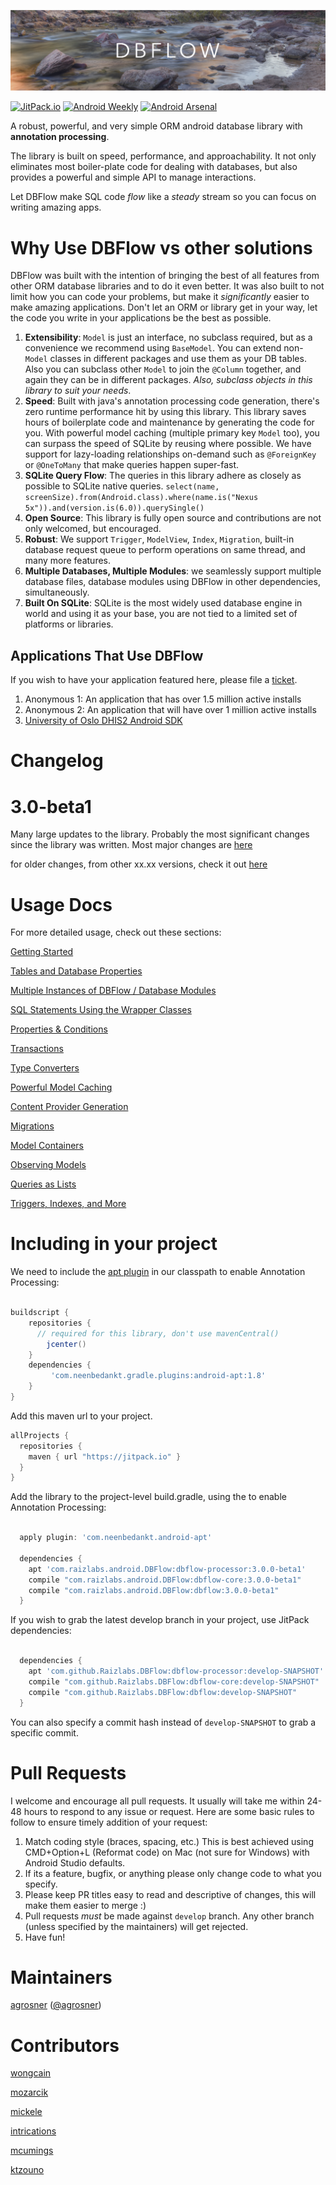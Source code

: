![Image](https://github.com/agrosner/DBFlow/blob/develop/dbflow_banner.png?raw=true)

[![JitPack.io](https://img.shields.io/badge/JitPack.io-3.0.0beta1-red.svg?style=flat)](https://jitpack.io/#Raizlabs/DBFlow) [![Android Weekly](http://img.shields.io/badge/Android%20Weekly-%23129-2CB3E5.svg?style=flat)](http://androidweekly.net/issues/issue-129) [![Android Arsenal](https://img.shields.io/badge/Android%20Arsenal-DBFlow-brightgreen.svg?style=flat)](https://android-arsenal.com/details/1/1134)

A robust, powerful, and very simple ORM android database library with **annotation processing**.

The library is built on speed, performance, and approachability. It not only eliminates most boiler-plate code for dealing with databases, but also provides a powerful and simple API to manage interactions.

Let DBFlow make SQL code _flow_ like a _steady_ stream so you can focus on writing amazing apps.

# Why Use DBFlow vs other solutions
DBFlow was built with the intention of bringing the best of all features from other ORM database libraries and to do it even better. It was also built to not limit how you can code your problems, but make it _significantly_ easier to make amazing applications. Don't let an ORM or library get in your way, let the code you write in your applications be the best as possible.

  1. **Extensibility**: `Model` is just an interface, no subclass required, but as a convenience we recommend using `BaseModel`. You can extend non-`Model` classes in different packages and use them as your DB tables. Also you can subclass other `Model` to join the `@Column` together, and again they can be in different packages. _Also, subclass objects in this library to suit your needs_.
  2. **Speed**: Built with java's annotation processing code generation, there's zero runtime performance hit by using this library. This library saves hours of boilerplate code and maintenance by generating the code for you. With powerful model caching (multiple primary key `Model` too), you can surpass the speed of SQLite by reusing where possible. We have support for lazy-loading relationships on-demand such as `@ForeignKey` or `@OneToMany` that make queries happen super-fast.
  3. **SQLite Query Flow**: The queries in this library adhere as closely as possible to SQLite native queries. `select(name, screenSize).from(Android.class).where(name.is("Nexus 5x")).and(version.is(6.0)).querySingle()`
  4. **Open Source**: This library is fully open source and contributions are not only welcomed, but encouraged.
  5. **Robust**: We support `Trigger`, `ModelView`, `Index`, `Migration`, built-in database request queue to perform operations on same thread, and many more features.
  6. **Multiple Databases, Multiple Modules**: we seamlessly support multiple database files, database modules using DBFlow in other dependencies, simultaneously.
  7. **Built On SQLite**: SQLite is the most widely used database engine in world and using it as your base, you are not tied to a limited set of platforms or libraries.

## Applications That Use DBFlow
If you wish to have your application featured here, please file a [ticket](https://github.com/Raizlabs/DBFlow/issues).
1. Anonymous 1: An application that has over 1.5 million active installs
2. Anonymous 2: An application that will have over 1 million active installs
3. [University of Oslo DHIS2 Android SDK](https://github.com/dhis2/dhis2-android-sdk)

# Changelog
# 3.0-beta1
Many large updates to the library. Probably the most significant changes since the library  was written. Most major changes are [here](https://github.com/Raizlabs/DBFlow/blob/master/usage/Migration3Guide.md)

for older changes, from other xx.xx versions, check it out [here](https://github.com/Raizlabs/DBFlow/wiki)

# Usage Docs
For more detailed usage, check out these sections:

[Getting Started](https://github.com/Raizlabs/DBFlow/blob/master/usage/GettingStarted.md)

[Tables and Database Properties](https://github.com/Raizlabs/DBFlow/blob/master/usage/DBStructure.md)

[Multiple Instances of DBFlow / Database Modules](https://github.com/Raizlabs/DBFlow/blob/master/usage/DatabaseModules.md)

[SQL Statements Using the Wrapper Classes](https://github.com/Raizlabs/DBFlow/blob/master/usage/SQLQuery.md)

[Properties & Conditions](https://github.com/Raizlabs/DBFlow/blob/master/usage/Conditions.md)

[Transactions](https://github.com/Raizlabs/DBFlow/blob/master/usage/Transactions.md)

[Type Converters](https://github.com/Raizlabs/DBFlow/blob/master/usage/TypeConverters.md)

[Powerful Model Caching](https://github.com/Raizlabs/DBFlow/blob/master/usage/ModelCaching.md)

[Content Provider Generation](https://github.com/Raizlabs/DBFlow/blob/master/usage/ContentProviderGenerators.md)

[Migrations](https://github.com/Raizlabs/DBFlow/blob/master/usage/Migrations.md)

[Model Containers](https://github.com/Raizlabs/DBFlow/blob/master/usage/ModelContainers.md)

[Observing Models](https://github.com/Raizlabs/DBFlow/blob/master/usage/ObservableModels.md)

[Queries as Lists](https://github.com/Raizlabs/DBFlow/blob/master/usage/TableList.md)

[Triggers, Indexes, and More](https://github.com/Raizlabs/DBFlow/blob/master/usage/TriggersIndexesAndMore.md)

# Including in your project
We need to include the [apt plugin](https://bitbucket.org/hvisser/android-apt) in our classpath to enable Annotation Processing:

```groovy

buildscript {
    repositories {
      // required for this library, don't use mavenCentral()
        jcenter()
    }
    dependencies {
         'com.neenbedankt.gradle.plugins:android-apt:1.8'
    }
}
```

Add this maven url to your project.

```groovy
allProjects {
  repositories {
    maven { url "https://jitpack.io" }
  }
}
```

Add the library to the project-level build.gradle, using the  to enable Annotation Processing:

```groovy

  apply plugin: 'com.neenbedankt.android-apt'

  dependencies {
    apt 'com.raizlabs.android.DBFlow:dbflow-processor:3.0.0-beta1'
    compile "com.raizlabs.android.DBFlow:dbflow-core:3.0.0-beta1"
    compile "com.raizlabs.android.DBFlow:dbflow:3.0.0-beta1"
  }
```

If you wish to grab the latest develop branch in your project, use JitPack dependencies:

```groovy

  dependencies {
    apt 'com.github.Raizlabs.DBFlow:dbflow-processor:develop-SNAPSHOT'
    compile "com.github.Raizlabs.DBFlow:dbflow-core:develop-SNAPSHOT"
    compile "com.github.Raizlabs.DBFlow:dbflow:develop-SNAPSHOT"
  }
```

You can also specify a commit hash instead of `develop-SNAPSHOT` to grab a specific commit.

# Pull Requests
I welcome and encourage all pull requests. It usually will take me within 24-48 hours to respond to any issue or request. Here are some basic rules to follow to ensure timely addition of your request:
  1. Match coding style (braces, spacing, etc.) This is best achieved using CMD+Option+L (Reformat code) on Mac (not sure for Windows) with Android Studio defaults.
  2. If its a feature, bugfix, or anything please only change code to what you specify.
  3. Please keep PR titles easy to read and descriptive of changes, this will make them easier to merge :)
  4. Pull requests _must_ be made against `develop` branch. Any other branch (unless specified by the maintainers) will get rejected.
  5. Have fun!

# Maintainers
[agrosner](https://github.com/agrosner) ([@agrosner](https://www.twitter.com/agrosner))

# Contributors
[wongcain](https://github.com/wongcain)

[mozarcik](https://github.com/mozarcik)

[mickele](https://github.com/mickele)

[intrications](https://github.com/intrications)

[mcumings](https://github.com/mcumings)

[ktzouno](https://github.com/ktzouno)
